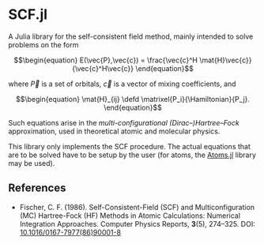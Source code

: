 # SCF.jl

A Julia library for the self-consistent field method, mainly intended
to solve problems on the form

$$\begin{equation}
E(\vec{P},\vec{c}) = \frac{\vec{c}^H
\mat{H}\vec{c}}{\vec{c}^H\vec{c}}
\end{equation}$$

where $\vec{P}$ is a set of orbitals, $\vec{c}$ is a vector of
mixing coefficients, and

$$\begin{equation}
\mat{H}_{ij} \defd \matrixel{P_i}{\Hamiltonian}{P_j}.
\end{equation}$$

Such equations arise in the _multi-configurational
(Dirac–)Hartree–Fock_ approximation, used in theoretical atomic and
molecular physics.

This library only implements the SCF procedure. The actual equations
that are to be solved have to be setup by the user (for atoms, the
[Atoms.jl](https://github.com/JuliaAtoms/Atoms.jl) library may be
used).

## References

- Fischer, C. F. (1986). Self-Consistent-Field (SCF) and
  Multiconfiguration (MC) Hartree-Fock (HF) Methods in Atomic
  Calculations: Numerical Integration Approaches. Computer Physics
  Reports, **3**(5),
  274–325. DOI: [10.1016/0167-7977(86)90001-8](http://dx.doi.org/10.1016/0167-7977(86)90001-8)
